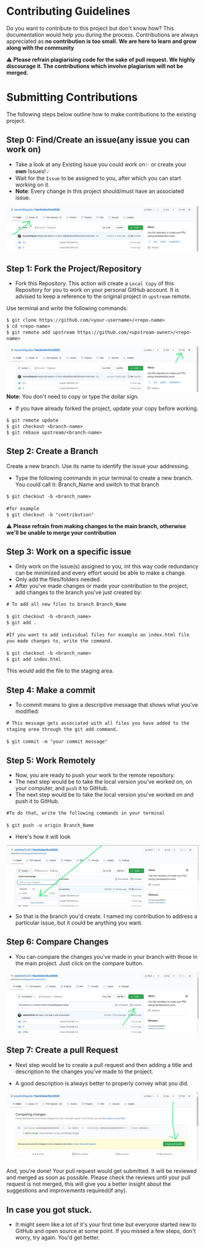 # Contributing Guidelines

Do you want to contribute to this project but don't know how?
This documentation would help you during the process.
Contributions are always appreciated as **no contribution is too small.**
**We are here to learn and grow along with the community**

:warning: **Please refrain plagiarising code for the sake of pull request. We highly discourage it. The contributions which involve plagiarism will not be merged.**

# Submitting Contributions

The following steps below outline how to make contributions to the existing project.

## Step 0: Find/Create an issue(any issue you can work on)

-   Take a look at any Existing Issue you could work on✨ or create your **own** Issues!💡
-   Wait for the `Issue` to be assigned to you, after which you can start working on it.
-   **Note**: Every change in this project should/must have an associated issue.

![issue](screenshots/issue.jpg)

## Step 1: Fork the Project/Repository

-   Fork this Repository. This action will create a `Local Copy` of this Repository for you to work on your personal GitHub account. It is advised to keep a reference to the original project in `upstream` remote.

Use terminal and write the following commands:

```
$ git clone https://github.com/<your-username>/<repo-name>
$ cd <repo-name>
$ git remote add upstream https://github.com/<upstream-owner>/<repo-name>
```

![fork](screenshots/fork.jpg)
**Note:** You don't need to copy or type the dollar sign.

-   If you have already forked the project, update your copy before working.

```
$ git remote update
$ git checkout <branch-name>
$ git rebase upstream/<branch-name>
```

## Step 2: Create a Branch

Create a new branch. Use its name to identify the issue your addressing.

-   Type the following commands in your terminal to create a new branch. You could call it: Branch_Name and switch to that branch

```
$ git checkout -b <branch_name>

#for example
$ git checkout -b "contribution"
```

:warning: **Please refrain from making changes to the main branch, otherwise we'll be unable to merge your contribution**

## Step 3: Work on a specific issue

-   Only work on the issue(s) assigned to you, int this way code redundancy can be minimized and every effort would be able to make a change.
-   Only add the files/folders needed.
-   After you've made changes or made your contribution to the project, add changes to the branch you've just created by:

```
# To add all new files to branch Branch_Name

$ git checkout -b <branch_name>
$ git add .

#If you want to add individual files for example an index.html file you made changes to, write the command.

$ git checkout -b <branch_name>
$ git add index.html
```

This would add the file to the staging area.

## Step 4: Make a commit

-   To commit means to give a descriptive message that shows what you've modified:

```
# This message gets associated with all files you have added to the staging area through the git add command.

$ git commit -m "your commit message"
```

## Step 5: Work Remotely

-   Now, you are ready to push your work to the remote repository.
-   The next step would be to take the local version you've worked on, on your computer, and `push` it to GitHub.
-   The next step would be to take the local version you've worked on and push it to GitHub.

```
#To do that, write the following commands in your terminal

$ git push -u origin Branch_Name
```

-   Here's how it will look

![branch](screenshots/branch.jpg)

-   So that is the branch you'd create. I named my contribution to address a particular issue, but it could be anything you want.

## Step 6: Compare Changes

-   You can compare the changes you've made in your branch with those in the main project. Just click on the compare button.

![compare](screenshots/compare-changes.jpg)

## Step 7: Create a pull Request

-   Next step would be to create a pull request and then adding a title and description to the changes you've made to the project.

-   A good description is always better to properly convey what you did.

![pull-request](screenshots/pull-request.jpg)

And, you're done! Your pull request would get submitted.
It will be reviewed and merged as soon as possible.
Please check the reviews until your pull request is not merged, this will give you a better insight about the suggestions and improvements required(if any).

## In case you got stuck.

-   It might seem like a lot of it's your first time but everyone started new to GitHub and open source at some point. If you missed a few steps, don't worry, try again. You'd get better.
